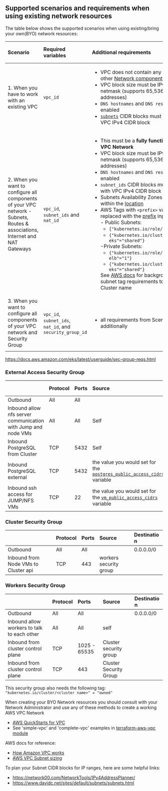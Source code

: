 ## Supported scenarios and requirements when using existing network resources

The table below shows the supported scenarios when using existing/bring your own(BYO) network resources:

| Scenario|Required variables|Additional requirements|Resources to be created|
| :--- | :--- | :--- | :--- |
| 1. When you have to work with an existing VPC | `vpc_id` | <ul><li>VPC does not contain any Subnets or other [Network components](https://docs.aws.amazon.com/vpc/latest/userguide/VPC_Networking.html)</li><li>VPC block size must be IPv4 with '/16' netmask (supports 65,536 IP addresses)</li><li>`DNS hostnames` and `DNS resolution` are enabled</li><li>[`subnets`](../CONFIG-VARS.md#networking) CIDR blocks must match with VPC IPv4 CIDR block</li></ul> | Subnets, NAT Gateway and Security Group|
| 2. When you want to configure all components of your VPC network - Subnets, Routes & associations, Internet and NAT Gateways | `vpc_id`, <br>`subnet_ids` and <br>`nat_id` | <ul><li>This must be a <b>fully functional AWS VPC Network</b></li><li>VPC block size must be IPv4 with '/16' netmask (supports 65,536 IP addresses)</li><li>`DNS hostnames` and `DNS resolution` are enabled</li><li>`subnet_ids` CIDR blocks must match with VPC IPv4 CIDR block</li><li>Subnets Availability Zones must be within the [location](../CONFIG-VARS.md#required-variables)</li><li>AWS Tags with `<prefix>` value replaced with the [prefix](../CONFIG-VARS.md#required-variables) input value for <br>- Public Subnets:<ul><li>`{"kubernetes.io/role/elb"="1"}`</li><li>`{"kubernetes.io/cluster/<prefix>-eks"="shared"}`</li></ul>-Private Subnets:<ul><li>`{"kubernetes.io/role/internal-elb"="1"}`</li><li>`{"kubernetes.io/cluster/<prefix>-eks"="shared"}`</li></ul>See [AWS docs](https://docs.aws.amazon.com/eks/latest/userguide/alb-ingress.html) for background on subnet tag requirements to match EKS Cluster name| Security Group |
| 3. When you want to configure all components of your VPC network and Security Group | `vpc_id`,<br>`subnet_ids`, <br>`nat_id`, and <br>`security_group_id` |<ul><li>all requirements from Scenarios #2 and additionally</li></ul>| None |
||||||


https://docs.aws.amazon.com/eks/latest/userguide/sec-group-reqs.html

### External Access Security Group

| | Protocol | Ports | Source | Destinatio n|
| :--- | :--- | :--- | :--- | :--- |
| Outbound | All | All |  | 0.0.0.0/0 |
| Inbound allow nfs server communication with Jump and node VMs | All | All | Self | |
| Inbound PostgreSQL from Cluster | TCP | 5432 | Self | |
| Inbound PostgreSQL external | TCP | 5432 | <optional> the value you would set for the [`postgres_public_access_cidrs`](../CONFIG-VARS.md#postgres_public_access_cidrs) variable | |
| Inbound ssh access for JUMP/NFS VMs | TCP | 22 | the value you would set for the [`vm_public_access_cidrs`](../CONFIG-VARS.md#vm_public_access_cidrs) variable ||


### Cluster Security Group

| | Protocol | Ports | Source | Destinatio n|
| :--- | :--- | :--- | :--- | :--- |
| Outbound | All | All |  | 0.0.0.0/0 |
| Inbound from Node VMs to Cluster api | TCP | 443 | workers security group | |

### Workers Security Group


| | Protocol | Ports | Source | Destinatio n|
| :--- | :--- | :--- | :--- | :--- |
| Outbound | All | All |  | 0.0.0.0/0 |
| Inbound allow workers to talk to each other | All | All | self ||
| Inbound from cluster control plane | TCP |1025 - 65535 | Cluster security group ||
| Inbound from cluster control plane | TCP | 443 | Cluster Security Group ||

This security group also needs the following tag:
`"kubernetes.io/cluster/<cluster name>" = "owned"`


When creating your BYO Network resources you should consult with your Network Administrator and use any of these methods to create a working AWS VPC Network
- [AWS QuickStarts for VPC](https://aws.amazon.com/quickstart/architecture/vpc/)
- See 'simple-vpc' and 'complete-vpc' examples in [terraform-aws-vpc module](https://github.com/terraform-aws-modules/terraform-aws-vpc/tree/master/examples) 

AWS docs for reference:
- [How Amazon VPC works](https://docs.aws.amazon.com/vpc/latest/userguide/how-it-works.html)
- [AWS VPC Subnet sizing](https://docs.aws.amazon.com/vpc/latest/userguide/VPC_Subnets.html#vpc-sizing-ipv4)

To plan your Subnet CIDR blocks for IP ranges, here are some helpful links:
- https://network00.com/NetworkTools/IPv4AddressPlanner/
- https://www.davidc.net/sites/default/subnets/subnets.html
